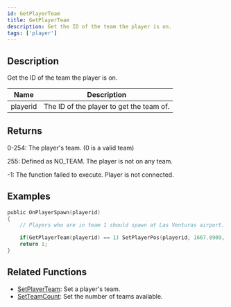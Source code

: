 ```yaml
---
id: GetPlayerTeam
title: GetPlayerTeam
description: Get the ID of the team the player is on.
tags: ['player']
---
```


## Description

Get the ID of the team the player is on.


| Name | Description |
|------|-------------|
|playerid | The ID of the player to get the team of.|


## Returns

 0-254: The player's team. (0 is a valid team)

 255: Defined as NO_TEAM. The player is not on any team.

 -1: The function failed to execute. Player is not connected.



## Examples


```c
public OnPlayerSpawn(playerid)
{
    // Players who are in team 1 should spawn at Las Venturas airport.

    if(GetPlayerTeam(playerid) == 1) SetPlayerPos(playerid, 1667.8909, 1405.5618, 10.7801);
    return 1;
}
```


## Related Functions


-  [SetPlayerTeam](../functions/SetPlayerTeam.md): Set a player's team.
-  [SetTeamCount](../functions/SetTeamCount.md): Set the number of teams available.